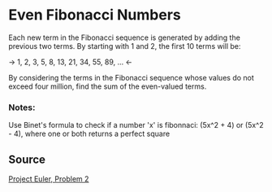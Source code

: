 # Even Fibonacci Numbers
Each new term in the Fibonacci sequence is generated by adding the previous two terms. By starting with 1 and 2, the first 10 terms will be:

-> 1, 2, 3, 5, 8, 13, 21, 34, 55, 89, ... <-

By considering the terms in the Fibonacci sequence whose values do not exceed four million, find the sum of the even-valued terms.

### Notes:
Use Binet's formula to check if a number 'x' is fibonnaci: (5x^2 + 4) or (5x^2 - 4), where one or both returns a perfect square

## Source
[Project Euler, Problem 2](https://projecteuler.net/problem=2)